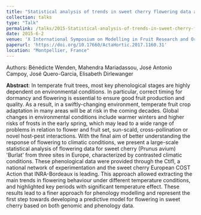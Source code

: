 ```yaml
---
title: "Statistical analysis of trends in sweet cherry flowering data across Europe"
collection: talks
type: "Talk"
permalink: /talks/2015-Statistical-analysis-of-trends-in-sweet-cherry-flowering-data-across-Europe
date: 2015-6-2
venue: 'X International Symposium on Modelling in Fruit Research and Orchard Management'
paperurl: 'https://doi.org/10.17660/ActaHortic.2017.1160.31'
location: "Montpellier, France"
---
```


Authors: Bénédicte Wenden, Mahendra Mariadassou, José Antonio Campoy, José Quero-Garcia, Elisabeth Dirlewanger

**Abstract**: In temperate fruit trees, most key phenological stages are highly dependent on environmental conditions. In particular, correct timing for dormancy and flowering is essential to ensure good fruit production and quality. As a result, in a swiftly-changing environment, temperate fruit crop adaptation in many areas will be at risk in the coming decades. Global changes in environmental conditions include warmer winters and higher risks of frosts in the early spring, which may lead to a wide range of problems in relation to flower and fruit set, sun-scald, cross-pollination or novel host-pest interactions. With the final aim of better understanding the response of flowering to climatic conditions, we present a large-scale statistical analysis of flowering data for sweet cherry (Prunus avium) 'Burlat' from three sites in Europe, characterized by contrasted climatic conditions. These phenological data were provided through the Ctifl, a national network of experimentation and the sweet cherry European COST Action that INRA-Bordeaux is leading. This approach allowed extracting the main trends in flowering behaviour under different temperature conditions, and highlighted key periods with significant temperature effect. These results lead to a finer approach for phenology modelling and represent the first step towards developing a predictive model for flowering in sweet cherry based on both genomic and phenology data.
